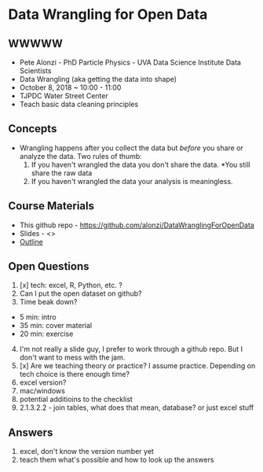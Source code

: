 # Data Wrangling for Open Data

## WWWWW
* Pete Alonzi - PhD Particle Physics - UVA Data Science Institute Data Scientists
* Data Wrangling (aka getting the data into shape)
* October 8, 2018 ~ 10:00 - 11:00
* TJPDC Water Street Center
* Teach basic data cleaning principles

## Concepts
* Wrangling happens after you collect the data but *before* you share or analyze the data. Two rules of thumb:
  1. If you haven't wrangled the data you don't share the data. *You still share the raw data
  2. If you haven't wrangled the data your analysis is meaningless.

## Course Materials
* This github repo - https://github.com/alonzi/DataWranglingForOpenData
* Slides - <<link>>
* [Outline](https://github.com/alonzi/DataWranglingForOpenData/blob/master/ExploratoryDataAnalysis.md)

## Open Questions
1. [x] tech: excel, R, Python, etc. ?
2. Can I put the open dataset on github?
3. Time beak down?
  * 5 min: intro
  * 35 min: cover material
  * 20 min: exercise
4. I'm not really a slide guy, I prefer to work through a github repo. But I don't want to mess with the jam.
5. [x] Are we teaching theory or practice? I assume practice. Depending on tech choice is there enough time?
6. excel version?
7. mac/windows
8. potential additioins to the checklist
9. 2.1.3.2.2 - join tables, what does that mean, database? or just excel stuff

## Answers
1. excel, don't know the version number yet
5. teach them what's possible and how to look up the answers
